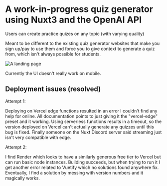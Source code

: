 # A work-in-progress quiz generator using Nuxt3 and the OpenAI API

Users can create practice quizes on any topic (with varying quality)

Meant to be different to the existing quiz generator websites that make you sign up/pay to use them 
and force you to give context to generate a quiz from, which isn't always possible for students.

![A landing page](https://cdn.discordapp.com/attachments/1081089348046438400/1110243334712213546/image.png "The landing page")

Currently the UI doesn't really work on mobile.

## Deployment issues (resolved)
Attempt 1:

Deploying on Vercel edge functions resulted in an error I couldn't find any help for online.
All documentation points to just giving it the "vercel-edge" preset and it working.
Using serverless functions results in a timeout, so the version deployed on Vercel can't actually generate any quizzes until this bug is fixed.
Finally someone on the Nuxt Discord server said streaming just isn't very compatible with edge.

Attempt 2:

I find Render which looks to have a similarly generous free tier to Vercel but can run basic node instances.
Building succeeds, but when trying to run it I get another error related to Vuetify which no solutions found anywhere fix.
Eventually, I find a solution by messing with version numbers and it magically works.
